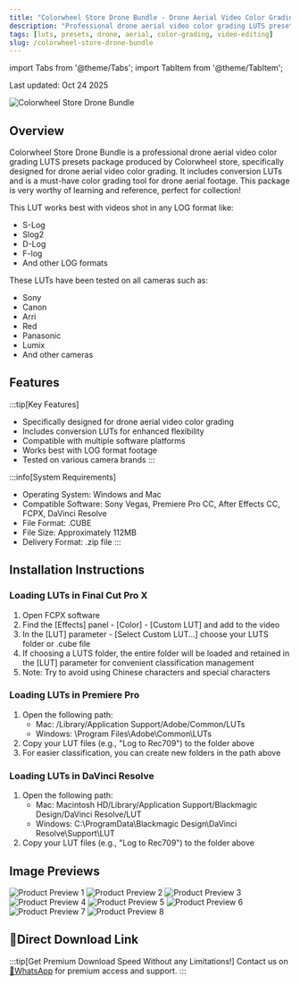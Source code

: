 ```yaml
---
title: "Colorwheel Store Drone Bundle - Drone Aerial Video Color Grading LUTs"
description: "Professional drone aerial video color grading LUTS presets package from Colorwheel store with conversion LUTs included, perfect for drone aerial footage."
tags: [luts, presets, drone, aerial, color-grading, video-editing]
slug: /colorwheel-store-drone-bundle
---
```


import Tabs from '@theme/Tabs';
import TabItem from '@theme/TabItem';

Last updated: Oct 24 2025

![Colorwheel Store Drone Bundle](https://www.vfx123.com/wp-content/uploads/2025/10/1760609488-48293b12c86d24d.webp)

## Overview

Colorwheel Store Drone Bundle is a professional drone aerial video color grading LUTS presets package produced by Colorwheel store, specifically designed for drone aerial video color grading. It includes conversion LUTs and is a must-have color grading tool for drone aerial footage. This package is very worthy of learning and reference, perfect for collection!

This LUT works best with videos shot in any LOG format like:
- S-Log
- Slog2
- D-Log
- F-log
- And other LOG formats

These LUTs have been tested on all cameras such as:
- Sony
- Canon
- Arri
- Red
- Panasonic
- Lumix
- And other cameras

## Features

:::tip[Key Features]
- Specifically designed for drone aerial video color grading
- Includes conversion LUTs for enhanced flexibility
- Compatible with multiple software platforms
- Works best with LOG format footage
- Tested on various camera brands
:::

:::info[System Requirements]
- Operating System: Windows and Mac
- Compatible Software: Sony Vegas, Premiere Pro CC, After Effects CC, FCPX, DaVinci Resolve
- File Format: .CUBE
- File Size: Approximately 112MB
- Delivery Format: .zip file
:::

## Installation Instructions

<Tabs>
<TabItem value="fcpx" label="Final Cut Pro X" default>

### Loading LUTs in Final Cut Pro X

1. Open FCPX software
2. Find the [Effects] panel - [Color] - [Custom LUT] and add to the video
3. In the [LUT] parameter - [Select Custom LUT...] choose your LUTS folder or .cube file
4. If choosing a LUTS folder, the entire folder will be loaded and retained in the [LUT] parameter for convenient classification management
5. Note: Try to avoid using Chinese characters and special characters

</TabItem>
<TabItem value="premiere" label="Premiere Pro">

### Loading LUTs in Premiere Pro

1. Open the following path:
   - Mac: /Library/Application Support/Adobe/Common/LUTs
   - Windows: \\Program Files\\Adobe\\Common\\LUTs
2. Copy your LUT files (e.g., "Log to Rec709") to the folder above
3. For easier classification, you can create new folders in the path above

</TabItem>
<TabItem value="davinci" label="DaVinci Resolve">

### Loading LUTs in DaVinci Resolve

1. Open the following path:
   - Mac: Macintosh HD/Library/Application Support/Blackmagic Design/DaVinci Resolve/LUT
   - Windows: C:\\ProgramData\\Blackmagic Design\\DaVinci Resolve\\Support\\LUT
2. Copy your LUT files (e.g., "Log to Rec709") to the folder above

</TabItem>
</Tabs>

## Image Previews

![Product Preview 1](https://www.vfx123.com/wp-content/uploads/2025/09/1758421462-3caa816f46b7dee.jpeg)
![Product Preview 2](https://www.vfx123.com/wp-content/uploads/2025/09/1758421471-cc74a35cadd1203.jpg)
![Product Preview 3](https://www.vfx123.com/wp-content/uploads/2025/09/1758421485-6045de25866a9e4.jpg)
![Product Preview 4](https://www.vfx123.com/wp-content/uploads/2025/09/1758421524-da36cfdce0c251d.jpg)
![Product Preview 5](https://www.vfx123.com/wp-content/uploads/2025/09/1758421551-eb34daabe5e197f.jpg)
![Product Preview 6](https://www.vfx123.com/wp-content/uploads/2025/09/1758421566-e8ba536791ed1e9.jpg)
![Product Preview 7](https://www.vfx123.com/wp-content/uploads/2025/09/1758421582-38c2f05b6fdb511.jpg)
![Product Preview 8](https://www.vfx123.com/wp-content/uploads/2025/09/1758421596-eceb36eaf0aaec9.jpg)

## 🚀Direct Download Link

:::tip[Get Premium Download Speed Without any Limitations!]
Contact us on [💬WhatsApp](https://wa.me/+8613237610083) for premium  access and support.
:::
